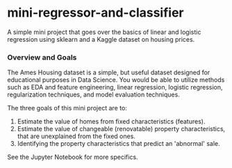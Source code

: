 # mini-regressor-and-classifier
A simple mini project that goes over the basics of linear and logistic regression using sklearn and a Kaggle dataset on housing prices.


### Overview and Goals

The Ames Housing dataset is a simple, but useful dataset designed for educational purposes in Data Science. You would be able to utilize methods such as EDA and feature engineering, linear regression, logistic regression, regularization techniques, and model evaluation techniques.

The three goals of this mini project are to:

1. Estimate the value of homes from fixed characteristics (features).
2. Estimate the value of changeable (renovatable) property characteristics, that are unexplained from the fixed ones.
3. Identifying the property characteristics that predict an 'abnormal' sale.

See the Jupyter Notebook for more specifics.
